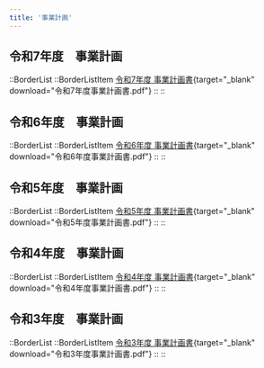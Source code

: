 ```yaml
---
title: '事業計画'
---
```


## 令和7年度　事業計画

::BorderList
    ::BorderListItem
    [令和7年度 事業計画書](/docs/R7事業計画.pdf){target="_blank" download="令和7年度事業計画書.pdf"}
    ::
::
<br/>

## 令和6年度　事業計画

::BorderList
    ::BorderListItem
    [令和6年度 事業計画書](/docs/R6事業計画.pdf){target="_blank" download="令和6年度事業計画書.pdf"}
    ::
::
<br/>

## 令和5年度　事業計画

::BorderList
    ::BorderListItem
    [令和5年度 事業計画書](/docs/R5事業計画.pdf){target="_blank" download="令和5年度事業計画書.pdf"}
    ::
::
<br/>

## 令和4年度　事業計画

::BorderList
    ::BorderListItem
    [令和4年度 事業計画書](/docs/R4事業計画.20220401.pdf){target="_blank" download="令和4年度事業計画書.pdf"}
    ::
::
<br/>

## 令和3年度　事業計画

::BorderList
    ::BorderListItem
    [令和3年度 事業計画書](/docs/R3事業計画.pdf){target="_blank" download="令和3年度事業計画書.pdf"}
    ::
::
